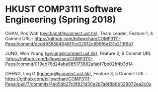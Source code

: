 # HKUST COMP3111 Software Engineering (Spring 2018)

CHAN, Pok Wah	(pwchanaf@connect.ust.hk), Team Leader, Feature 1, 4
Commit URL : https://github.com/billpwchan/COMP3111-Pepsi/commit/dcdd938584648f7cc02912c996f6e131e213f6b7

JUNG, Won Young	(wyjung@connect.ust.hk), Feature 2, 6
Commit URL :https://github.com/billpwchan/COMP3111-Pepsi/commit/019eb76d24aba985173882afabf7bb02ff4b3d14


CHENG, Log G	(lgcheng@connect.ust.hk), Feature 3, 5
Commit URL : https://github.com/billpwchan/COMP3111-Pepsi/pull/7/commits/4ab5db27c8f821d30e2b7a6f8b6b529872ea2c0a

